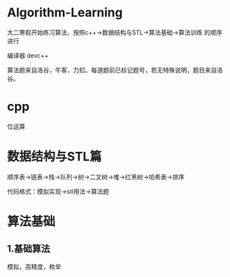 # Algorithm-Learning
大二寒假开始练习算法，按照c++->数据结构与STL->算法基础->算法训练 的顺序进行

编译器 devc++

算法题来自洛谷，牛客，力扣。每道题前已标记题号，若无特殊说明，题目来自洛谷。

# cpp

位运算

# 数据结构与STL篇
顺序表->链表->栈->队列->树->二叉树->堆->红黑树->哈希表->排序

代码格式：模拟实现->stl用法->算法题

# 算法基础

## 1.基础算法

模拟，高精度，枚举

